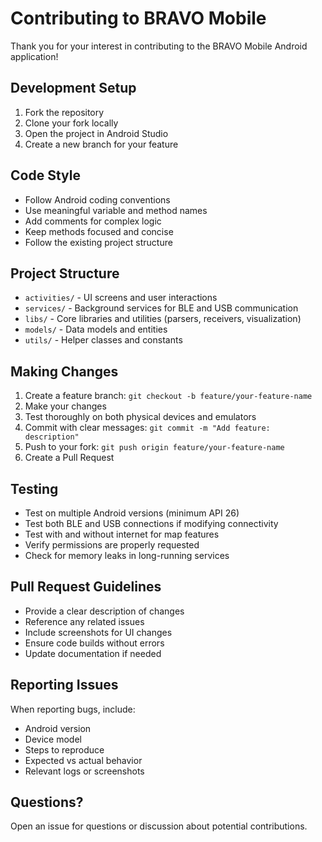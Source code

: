 # Contributing to BRAVO Mobile

Thank you for your interest in contributing to the BRAVO Mobile Android application!

## Development Setup

1. Fork the repository
2. Clone your fork locally
3. Open the project in Android Studio
4. Create a new branch for your feature

## Code Style

- Follow Android coding conventions
- Use meaningful variable and method names
- Add comments for complex logic
- Keep methods focused and concise
- Follow the existing project structure

## Project Structure

- `activities/` - UI screens and user interactions
- `services/` - Background services for BLE and USB communication
- `libs/` - Core libraries and utilities (parsers, receivers, visualization)
- `models/` - Data models and entities
- `utils/` - Helper classes and constants

## Making Changes

1. Create a feature branch: `git checkout -b feature/your-feature-name`
2. Make your changes
3. Test thoroughly on both physical devices and emulators
4. Commit with clear messages: `git commit -m "Add feature: description"`
5. Push to your fork: `git push origin feature/your-feature-name`
6. Create a Pull Request

## Testing

- Test on multiple Android versions (minimum API 26)
- Test both BLE and USB connections if modifying connectivity
- Test with and without internet for map features
- Verify permissions are properly requested
- Check for memory leaks in long-running services

## Pull Request Guidelines

- Provide a clear description of changes
- Reference any related issues
- Include screenshots for UI changes
- Ensure code builds without errors
- Update documentation if needed

## Reporting Issues

When reporting bugs, include:
- Android version
- Device model
- Steps to reproduce
- Expected vs actual behavior
- Relevant logs or screenshots

## Questions?

Open an issue for questions or discussion about potential contributions.
